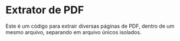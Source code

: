 # Extrator de PDF

Este é um código para extrair diversas páginas de PDF, dentro de um mesmo arquivo, separando em arquivo únicos isolados. 
